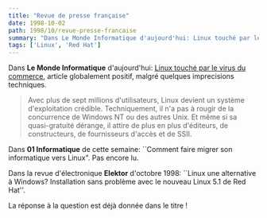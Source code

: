 ```yaml
---
title: "Revue de presse française"
date: 1998-10-02
path: 1998/10/revue-presse-francaise
summary: "Dans Le Monde Informatique d'aujourd'hui: Linux touché par le virus du commerce, article globalement positif, malgré quelques imprecisions techniques."
tags: ['Linux', 'Red Hat']
---
```


<P>
Dans <B>Le Monde Informatique</B> d'aujourd'hui: <A HREF="http://195.10.58.13/src/lmi/article/articlel.nsf/article/ABD2AAB668CB2F5AC1256690004CAC88?OpenDocument">Linux touché par le virus du commerce</A>, article globalement positif,
malgré quelques imprecisions techniques.
</P>

<BLOCKQUOTE> Avec plus de sept millions d'utilisateurs, Linux devient
un système d'exploitation crédible.  Techniquement, il n'a pas à
rougir de la concurrence de Windows NT ou des autres Unix. Et même
si sa quasi-gratuité dérange, il attire de plus en plus d'éditeurs,
de constructeurs, de fournisseurs d'accès et de SSII.  </BLOCKQUOTE>
<P> Dans <B>01 Informatique</B> de cette semaine: ``Comment faire
migrer son informatique vers Linux". Pas encore lu.  </P>

<P> Dans la revue d'électronique <B>Elektor</B> d'octobre 1998: ``Linux
une alternative à Windows?  Installation sans problème avec le nouveau
Linux 5.1 de Red Hat''.  </P>

<P> La réponse à la question est déjà donnée dans le titre !  </P>



